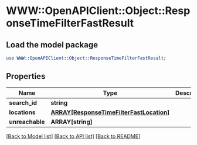 # WWW::OpenAPIClient::Object::ResponseTimeFilterFastResult

## Load the model package
```perl
use WWW::OpenAPIClient::Object::ResponseTimeFilterFastResult;
```

## Properties
Name | Type | Description | Notes
------------ | ------------- | ------------- | -------------
**search_id** | **string** |  | 
**locations** | [**ARRAY[ResponseTimeFilterFastLocation]**](ResponseTimeFilterFastLocation.md) |  | 
**unreachable** | **ARRAY[string]** |  | 

[[Back to Model list]](../README.md#documentation-for-models) [[Back to API list]](../README.md#documentation-for-api-endpoints) [[Back to README]](../README.md)


